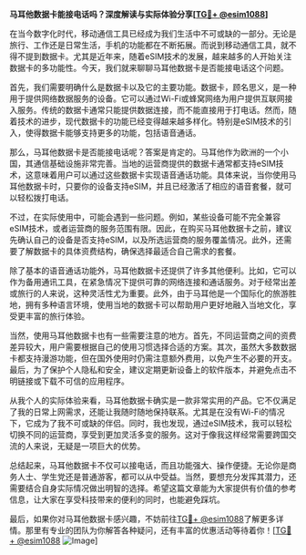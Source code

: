 **马耳他数据卡能接电话吗？深度解读与实际体验分享[[TG💪+ @esim1088](https://t.me/s/esim1088)]**

在当今数字化时代，移动通信工具已经成为我们生活中不可或缺的一部分。无论是旅行、工作还是日常生活，手机的功能都在不断拓展。而说到移动通信工具，就不得不提到数据卡。尤其是近年来，随着eSIM技术的发展，越来越多的人开始关注数据卡的多功能性。今天，我们就来聊聊马耳他数据卡是否能接电话这个问题。

首先，我们需要明确什么是数据卡以及它的主要功能。数据卡，顾名思义，是一种用于提供网络数据服务的设备。它可以通过Wi-Fi或蜂窝网络为用户提供互联网接入服务。传统的数据卡通常只能提供数据连接，而不能直接用于打电话。然而，随着技术的进步，现代数据卡的功能已经变得越来越多样化。特别是eSIM技术的引入，使得数据卡能够支持更多的功能，包括语音通话。

那么，马耳他数据卡是否能接电话呢？答案是肯定的。马耳他作为欧洲的一个小国，其通信基础设施非常完善。当地的运营商提供的数据卡通常都支持eSIM技术，这意味着用户可以通过这些数据卡实现语音通话功能。具体来说，当你使用马耳他数据卡时，只要你的设备支持eSIM，并且已经激活了相应的语音套餐，就可以轻松拨打电话。

不过，在实际使用中，可能会遇到一些问题。例如，某些设备可能不完全兼容eSIM技术，或者运营商的服务范围有限。因此，在购买马耳他数据卡之前，建议先确认自己的设备是否支持eSIM，以及所选运营商的服务覆盖情况。此外，还需要了解数据卡的具体资费结构，确保选择最适合自己需求的套餐。

除了基本的语音通话功能外，马耳他数据卡还提供了许多其他便利。比如，它可以作为备用通讯工具，在紧急情况下提供可靠的网络连接和通话服务。对于经常出差或旅行的人来说，这种灵活性尤为重要。此外，由于马耳他是一个国际化的旅游胜地，拥有多种语言环境，使用当地的数据卡可以帮助用户更好地融入当地文化，享受更丰富的旅行体验。

当然，使用马耳他数据卡也有一些需要注意的地方。首先，不同运营商之间的资费差异较大，用户需要根据自己的使用习惯选择合适的方案。其次，虽然大多数数据卡都支持漫游功能，但在国外使用时仍需注意额外费用，以免产生不必要的开支。最后，为了保护个人隐私和安全，建议定期更新设备上的软件版本，并避免点击不明链接或下载不可信的应用程序。

从我个人的实际体验来看，马耳他数据卡确实是一款非常实用的产品。它不仅满足了我的日常上网需求，还能让我随时随地保持联系。尤其是在没有Wi-Fi的情况下，它成为了我不可或缺的伴侣。同时，我也发现，通过eSIM技术，我可以轻松切换不同的运营商，享受到更加灵活多变的服务。这对于像我这样经常需要跨国交流的人来说，无疑是一项巨大的优势。

总结起来，马耳他数据卡不仅可以接电话，而且功能强大、操作便捷。无论你是商务人士、学生党还是普通游客，都可以从中受益。当然，要想充分发挥其潜力，还需要结合自身实际情况做出明智的选择。希望这篇文章能为大家提供有价值的参考信息，让大家在享受科技带来的便利的同时，也能避免踩坑。

最后，如果你对马耳他数据卡感兴趣，不妨前往[TG💪+ @esim1088](https://t.me/s/esim1088)了解更多详情。那里有专业的团队为你解答各种疑问，还有丰富的优惠活动等待着你！[[TG💪+ @esim1088](https://t.me/s/esim1088) ![Image](https://i.postimg.cc/4NQfJmqS/Snipaste-2025-05-13-00-14-12.png)]